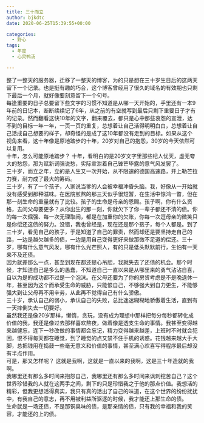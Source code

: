```yaml
---
title: 三十而立
author: bjkdtc
date: 2020-06-25T15:39:55+00:00

categories:
  - 野心
tags:
  - 年度
  - 心灵鸭汤

---
```

整了一整天的服务器，迁移了一整天的博客，为的只是想在三十岁生日后的这两天留下一个记录。也是挺有趣的巧合，这个博客曾经用了很久的域名的有效期也只剩下最后一个月，就好像要刻意留下一个句号。  
每逢重要的日子总要留下些文字的习惯不知道是从哪一天开始的，手里还有一本9年前的日记本，断断续续记了6年，从之前的有空就写到最后只剩下重要日子才有的记录。然而翻看这快10年的文字，翻来覆去，都只是心中那些哀怨的宣泄，达不到的目标一年一年，一页一页的重复，总想着让自己活得明明白白，总想着让自己活成自己想要的样子，却奇怪的是成了这10年都没有走到的目标。如果从这个视角来看，这十年像是原地踏步的十年，20岁对自己的抱怨，30岁的今天依然可以复用。  
十年，怎么可能原地踏步？ 十年，看明白的是20岁文字里那些杞人忧天，虚无夸大的愁怨，那为赋新词强说愁，实际宣泄着自己锋芒毕露的意气风发罢了。  
三十岁，而立之年，立的是人生又一次开始，从不限速的德国高速路，开上勒芒拉力赛，耐力成了最大的筹码。  
三十岁，有了一个孩子，人家说当爹的人会被幸福冲昏头脑。我，好像从一开始就没有感受到那种滋味。在医院煎熬的那三天似乎很短暂，在生活中惊鸿一瞥，但在那一刻生命的重量就有了比较。孩子的生命是母亲的恩赐。孩子啊，你有什么资格，去问父母要更多？从你出生的那一刻，你就欠下了你一辈子都还不清的债。你的每一次倔强、每一次无理取闹，都是在加重你的欠账，你每一次逗母亲的微笑只是你偿还这债的努力。没错，我也曾经是，现在还是那个孩子，每个人都是。到了三十岁，看见自己的孩子，于是知道了自己的罪责，然而却还是要坚持走自己的路，一边是越欠越多的债，一边是用自己变得更好来做那微不足道的偿还。三十岁，哪有什么意气风发，哪有什么光芒照人，有的只是低头默默前行，生怕有一天来不及还债。  
因为就差那么一点，甚至到现在都还提心吊胆，我就失去了还债的机会。那个时候，才知道自己是多么的愚蠢，不知道自己一直以来是从哪里来的勇气沾沾自喜，自以为是的成功都不过是一个泡沫。在父母还要为了你的房贷考虑是不是晚退休一年，甚至因为这个而承受生命的威胁，只能恨自己，不够强大到自力更生，不能够强大到让父母再不用辛劳，从此再不觉得自己有什么骄傲。  
三十岁，承认自己的弱小，承认自己的失败，总比迷迷糊糊地骄傲着生活，直到有一天摔倒失去一切要好。  
虽然我还是像20岁那样，懒惰，贪玩，没有成为理想中那样把每分每秒都转化成价值的我，我还是像过去那样喜欢熬夜，做着像是透支生命的事情。我甚至变得越来越健忘，连下一秒改做的事情都会忘记，精力变得越来越差，上班时不时就会犯困，恨不得每天都在睡觉，到了睡觉的点又禁不住手机的诱惑。花钱越来越大手大脚，总把钱用在捣鼓一些毫无意义和价值的事情，甚至满心欢喜写得程序最后却没有半点作用。  
可是，那又怎样呢？ 这就是我啊，这就是一直以来的我啊，这是三十年造就的我啊。  
我哪里还有那么多时间来抱怨自己，我哪里还有那么多时间来讽刺挖苦自己？这个世界珍惜我的人就在这两手之间，剩下的只是珍惜我之于他的那点价值。我想活的精彩，但我更想活得真实，我只有真的活出了自己的味道，在这个世界的纷纷扰扰中，有我自己的意志，再不用被利益所驱逐的时候，我才能还上那生命的债。  
生命就是一场还债，不是那铜臭味的债，是那亲情的债，只有我的幸福和我的笑容，才能还的上的债。
